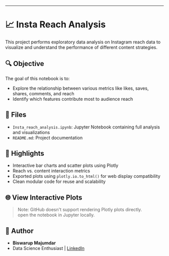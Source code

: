 ---

# 📈 Insta Reach Analysis 

This project performs exploratory data analysis on Instagram reach data to visualize and understand the performance of different content strategies.

## 🔍 Objective
The goal of this notebook is to:
- Explore the relationship between various metrics like likes, saves, shares, comments, and reach
- Identify which features contribute most to audience reach

## 📂 Files
- `Insta_reach_analysis.ipynb`: Jupyter Notebook containing full analysis and visualizations
- `README.md`: Project documentation

## 🚀 Highlights
- Interactive bar charts and scatter plots using Plotly
- Reach vs. content interaction metrics
- Exported plots using `plotly.io.to_html()` for web display compatibility
- Clean modular code for reuse and scalability

## 🌐 View Interactive Plots
> Note: GitHub doesn't support rendering Plotly plots directly.  
open the notebook in Jupyter locally.


## 🧠 Author
- **Biswarup Majumdar**
- Data Science Enthusiast | [LinkedIn](https://linkedin.com/in/biswarup-majumdar)
